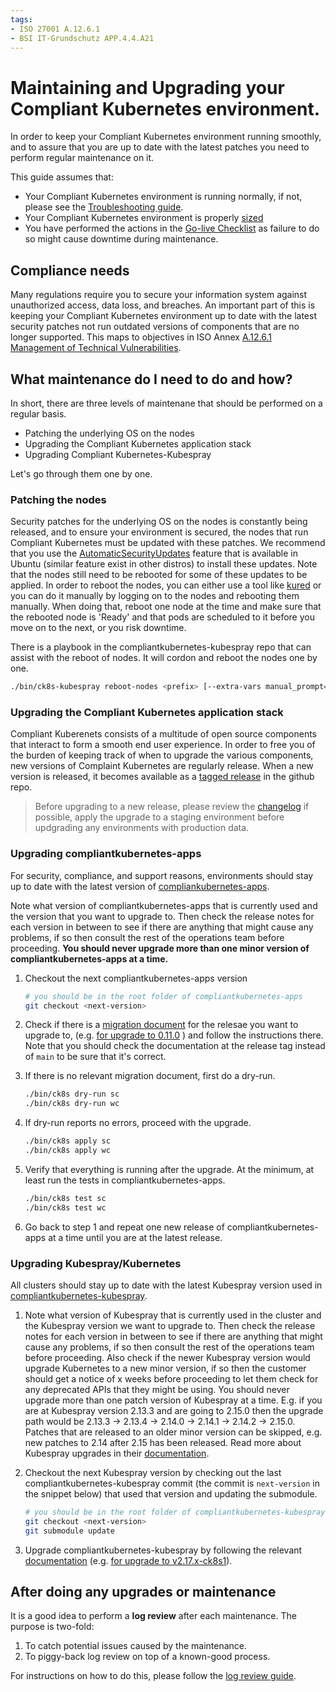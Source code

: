 ```yaml
---
tags:
- ISO 27001 A.12.6.1
- BSI IT-Grundschutz APP.4.4.A21
---
```

# Maintaining and Upgrading your Compliant Kubernetes environment.

In order to keep your Compliant Kubernetes environment running smoothly, and to assure that you are up to date with the latest patches you need to perform regular maintenance on it.

This guide assumes that:

- Your Compliant Kubernetes environment is running normally, if not, please see the [Troubleshooting guide](https://elastisys.io/compliantkubernetes/operator-manual/troubleshooting/).
- Your Compliant Kubernetes environment is properly [sized](https://elastisys.io/compliantkubernetes/operator-manual/cluster-sizing/)
- You have performed the actions in the [Go-live Checklist](https://elastisys.io/compliantkubernetes/user-guide/go-live/) as failure to do so might cause downtime during maintenance.

## Compliance needs

Many regulations require you to secure your information system against unauthorized access, data loss, and breaches.
An important part of this is keeping your Compliant Kubernetes environment up to date with the latest security patches not run outdated versions of components that are no longer supported.
This maps to objectives in ISO Annex [A.12.6.1 Management of Technical Vulnerabilities](https://www.isms.online/iso-27001/annex-a-12-operations-security/).

## What maintenance do I need to do and how?
In short, there are three levels of maintenane that should be performed on a regular basis.

- Patching the underlying OS on the nodes
- Upgrading the Compliant Kubernetes application stack
- Upgrading Compliant Kubernetes-Kubespray

Let's go through them one by one.

### Patching the nodes
Security patches for the underlying OS on the nodes is constantly being released, and to ensure your environment is secured, the nodes that run Compliant Kubernetes must be updated with these patches.
We recommend that you use the [AutomaticSecurityUpdates](https://help.ubuntu.com/community/AutomaticSecurityUpdates) feature that is available in Ubuntu (similar feature exist in other distros) to install these updates.
Note that the nodes still need to be rebooted for some of these updates to be applied.
In order to reboot the nodes, you can either use a tool like [kured](https://github.com/weaveworks/kured) or you can do it manually by logging on to the nodes and rebooting them manually.
When doing that, reboot one node at the time and make sure that the rebooted node is 'Ready' and that pods are scheduled to it before you move on to the next, or you risk downtime.

There is a playbook in the compliantkubernetes-kubespray repo that can assist with the reboot of nodes.
It will cordon and reboot the nodes one by one.

```bash
./bin/ck8s-kubespray reboot-nodes <prefix> [--extra-vars manual_prompt=true] [<options>]
```

### Upgrading the Compliant Kubernetes application stack
Compliant Kuberenets consists of a multitude of open source components that interact to form a smooth end user experience.
In order to free you of the burden of keeping track of when to upgrade the various components, new versions of Complaint Kubernetes are regularly release.
When a new version is released, it becomes available as a [tagged release](https://github.com/elastisys/compliantkubernetes-apps/tags) in the github repo.

> Before upgrading to a new release, please review the [changelog](https://github.com/elastisys/compliantkubernetes-apps/blob/main/CHANGELOG.md) if possible, apply the upgrade to a staging environment before updgrading any environments with production data.

### Upgrading compliantkubernetes-apps

For security, compliance, and support reasons, environments should stay up to date with the latest version of [compliankubernetes-apps](https://github.com/elastisys/compliantkubernetes-apps).

Note what version of compliantkubernetes-apps that is currently used and the version that you want to upgrade to.
Then check the release notes for each version in between to see if there are anything that might cause any problems, if so then consult the rest of the operations team before proceeding.
**You should never upgrade more than one minor version of compliantkubernetes-apps at a time.**

1. Checkout the next compliantkubernetes-apps version

    ```bash
    # you should be in the root folder of compliantkubernetes-apps
    git checkout <next-version>
    ```

2. Check if there is a [migration document](https://github.com/elastisys/compliantkubernetes-apps/tree/main/migration) for the relesae you want to upgrade to, (e.g. [for upgrade to 0.11.0](https://github.com/elastisys/compliantkubernetes-apps/blob/5d8f4f1b3cc053b3b515711549ab80df9617f2f4/migration/v0.10.x-v0.11.x/upgrade-apps.md) ) and follow the instructions there.
Note that you should check the documentation at the release tag instead of `main` to be sure that it's correct.

3. If there is no relevant migration document, first do a dry-run.

    ```bash
    ./bin/ck8s dry-run sc
    ./bin/ck8s dry-run wc

4. If dry-run reports no errors, proceed with the upgrade.

    ```bash
    ./bin/ck8s apply sc
    ./bin/ck8s apply wc
    ```

5. Verify that everything is running after the upgrade.
At the minimum, at least run the tests in compliantkubernetes-apps.

    ```bash
    ./bin/ck8s test sc
    ./bin/ck8s test wc
    ```

6. Go back to step 1 and repeat one new release of compliantkubernetes-apps at a time until you are at the latest release.

### Upgrading Kubespray/Kubernetes

All clusters should stay up to date with the latest Kubespray version used in [compliantkubernetes-kubespray](https://github.com/elastisys/compliantkubernetes-kubespray).

1. Note what version of Kubespray that is currently used in the cluster and the Kubespray version we want to upgrade to.
Then check the release notes for each version in between to see if there are anything that might cause any problems, if so then consult the rest of the operations team before proceeding.
Also check if the newer Kubespray version would upgrade Kubernetes to a new minor version, if so then the customer should get a notice of x weeks before proceeding to let them check for any deprecated APIs that they might be using.
You should never upgrade more than one patch version of Kubespray at a time.
E.g. if you are at Kubespray version 2.13.3 and are going to 2.15.0 then the upgrade path would be 2.13.3 -> 2.13.4 -> 2.14.0 -> 2.14.1 -> 2.14.2 -> 2.15.0.
Patches that are released to an older minor version can be skipped, e.g. new patches to 2.14 after 2.15 has been released.
Read more about Kubespray upgrades in their [documentation](https://kubespray.io/#/docs/upgrades).

1. Checkout the next Kubespray version by checking out the last compliantkubernetes-kubespray commit (the commit is `next-version` in the snippet below) that used that version and updating the submodule.

    ```bash
    # you should be in the root folder of compliantkubernetes-kubespray
    git checkout <next-version>
    git submodule update
    ```

2. Upgrade compliantkubernetes-kubespray by following the relevant [documentation](https://github.com/elastisys/compliantkubernetes-kubespray/tree/main/migration) (e.g. [for upgrade to v2.17.x-ck8s1](https://github.com/elastisys/compliantkubernetes-kubespray/blob/v2.17.1-ck8s1/migration/v2.16.0-ck8s1-v2.17.x-ck8s1/upgrade-cluster.md)).

## After doing any upgrades or maintenance

It is a good idea to perform a **log review** after each maintenance.
The purpose is two-fold:

1. To catch potential issues caused by the maintenance.
2. To piggy-back log review on top of a known-good process.

For instructions on how to do this, please follow the [log review guide](https://compliantkubernetes.io/ciso-guide/log-review/).
